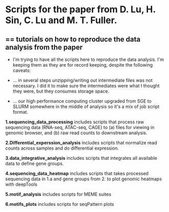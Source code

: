 # Scripts for the paper from D. Lu, H. Sin, C. Lu and M. T. Fuller.
## == tutorials on how to reproduce the data analysis from the paper

  - I'm trying to have all the scripts here to reproduce the data analysis. I'm keeping them as they are for record keeping, despite the following caveats:

  - ... in several steps unzipping/writing out intermediate files was not necessary. I did it to make sure the intermediates were what I thought they were, but they consumes storage space.
  
  - ... our high performance computing cluster upgraded from SGE to SLURM somewhere in the middle of analysis so it's a mix of job script format.  
  
**1.sequencing_data_processing** includes scripts that process raw sequencing data (RNA-seq, ATAC-seq, CAGE) to (a) files for viewing in genomic browser, and (b) raw read counts to downstream analysis.

**2.Differential_experssion_analysis** includes scripts that normalize read counts across samples and do differential expression.

**3.data_integrative_analysis** includes scripts that integrates all available data to define gene groups. 

**4.sequencing_data_heatmap** includes scripts that takes processed sequencing data in 1.a and gene groups from 2. to plot genomic heatmaps with deepTools

**5.motif_analysis** includes scripts for MEME suites

**6.motifs_plots** includes scripts for seqPattern plots
